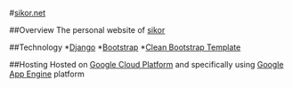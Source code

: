 #[sikor.net](http://sikor.net)

##Overview
The personal website of [sikor](mailto:sikor@sikor.net)

##Technology
*[Django](https://www.djangoproject.com/) 
*[Bootstrap](http://getbootstrap.com/) 
*[Clean Bootstrap Template](http://www.bootstrapzero.com/bootstrap-template/clean) 

##Hosting
Hosted on [Google Cloud Platform](https://cloud.google.com/) and specifically using [Google App Engine](https://cloud.google.com/appengine/) platform